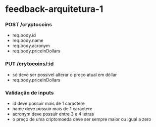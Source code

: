# feedback-arquitetura-1

### POST /cryptocoins
- req.body.id
- req.body.name
- req.body.acronym
- req.body.priceInDollars

### PUT /crytocoins/:id
- só deve ser possível alterar o preço atual em dóllar
- req.body.priceInDollars

### Validação de inputs
- id deve possuir mais de 1 caractere
- name deve possuir mais de 1 caractere
- acronym deve possuir entre 3 e 4 letras
- o preço de uma criptomoeda deve ser sempre maior ou igual a zero